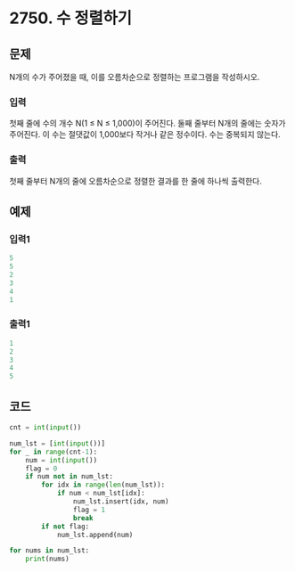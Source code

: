 # 2750. 수 정렬하기



## 문제

N개의 수가 주어졌을 때, 이를 오름차순으로 정렬하는 프로그램을 작성하시오.

### 입력

첫째 줄에 수의 개수 N(1 ≤ N ≤ 1,000)이 주어진다. 둘째 줄부터 N개의 줄에는 숫자가 주어진다. 이 수는 절댓값이 1,000보다 작거나 같은 정수이다. 수는 중복되지 않는다.

### 출력

첫째 줄부터 N개의 줄에 오름차순으로 정렬한 결과를 한 줄에 하나씩 출력한다.



## 예제

### 입력1

```python
5
5
2
3
4
1
```

### 출력1

```python
1
2
3
4
5
```





## 코드

```python
cnt = int(input())

num_lst = [int(input())]
for _ in range(cnt-1):
    num = int(input())
    flag = 0
    if num not in num_lst:
        for idx in range(len(num_lst)):
            if num < num_lst[idx]:
                num_lst.insert(idx, num)
                flag = 1
                break
        if not flag:
            num_lst.append(num)

for nums in num_lst:
    print(nums)
```













